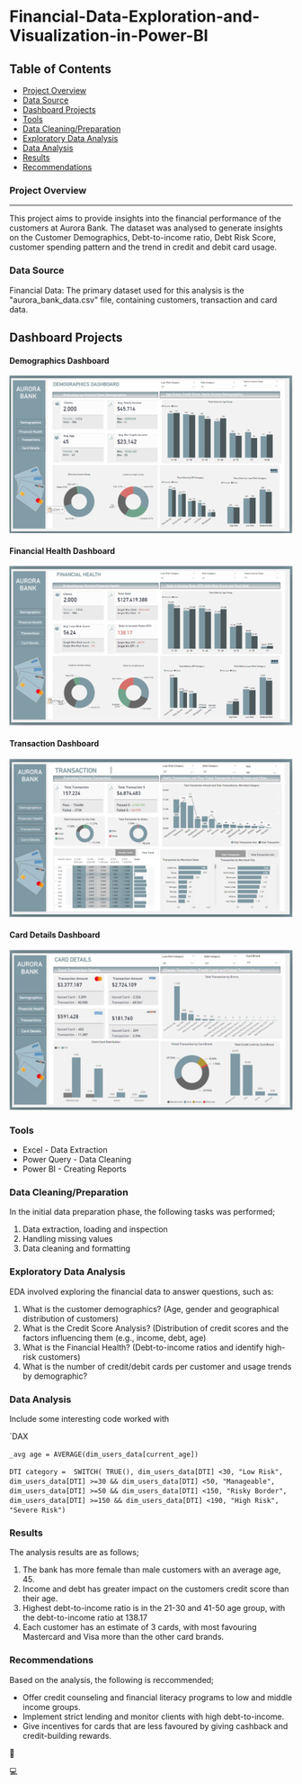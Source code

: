# Financial-Data-Exploration-and-Visualization-in-Power-BI

## Table of Contents
- [Project Overview](#project-overview)
- [Data Source](#data-source)
- [Dashboard Projects](#dashboards)
- [Tools](#tools)
- [Data Cleaning/Preparation](#datacleaning-preparation)
- [Exploratory Data Analysis](#exploratory-data-analysis)
- [Data Analysis](#data-analysis)
- [Results](#results)
- [Recommendations](#recommendations)

### Project Overview
---
This project aims to provide insights into the financial performance of the customers at Aurora Bank.
The dataset was analysed to generate insights on the Customer Demographics, Debt-to-income ratio, Debt Risk Score, customer spending pattern and the trend in credit and debit card usage.

### Data Source
Financial Data: The primary dataset used for this analysis is the "aurora_bank_data.csv" file, containing customers, transaction and card data.

## Dashboard Projects
#### Demographics Dashboard
![Demographics Dashboard](https://github.com/Funke-Shittu/Financial-Data-Exploration-and-Visualization/blob/main/Demographic.png?raw=true)
#### Financial Health Dashboard
![Financial Health Dashboard](https://github.com/Funke-Shittu/Financial-Data-Exploration-and-Visualization/blob/main/Financial.png?raw=true)
#### Transaction Dashboard
![Transaction Dashboard](https://github.com/Funke-Shittu/Financial-Data-Exploration-and-Visualization/blob/main/Transaction%20Det..png?raw=true)
#### Card Details Dashboard
![Card Details Dashboard](https://github.com/Funke-Shittu/Financial-Data-Exploration-and-Visualization/blob/main/Card%20Details.png?raw=true)

### Tools
- Excel - Data Extraction
- Power Query - Data Cleaning
- Power BI - Creating Reports

### Data Cleaning/Preparation
In the initial data preparation phase, the following tasks was performed;
1. Data extraction, loading and inspection
2. Handling missing values
3. Data cleaning and formatting

### Exploratory Data Analysis
EDA involved exploring the financial data to answer questions, such as:
1. What is the customer demographics? (Age, gender and geographical distribution of customers)
2. What is the Credit Score Analysis? (Distribution of credit scores and the factors influencing them (e.g., income, debt, age)
3. What is the Financial Health? (Debt-to-income ratios and identify high-risk customers)
4. What is the number of credit/debit cards per customer and usage trends by demographic?

### Data Analysis
Include some interesting code worked with

`DAX

`_avg age = AVERAGE(dim_users_data[current_age])`

`DTI category = 
SWITCH(
    TRUE(),
    dim_users_data[DTI] <30, "Low Risk",
    dim_users_data[DTI] >=30 && dim_users_data[DTI] <50, "Manageable",
    dim_users_data[DTI] >=50 && dim_users_data[DTI] <150, "Risky Border",
    dim_users_data[DTI] >=150 && dim_users_data[DTI] <190, "High Risk",
    "Severe Risk")`

    
    
### Results
The analysis results are as follows;
1. The bank has more female than male customers with an average age, 45.
2. Income and debt has greater impact on the customers credit score than their age.
3. Highest debt-to-income ratio is in the 21-30 and 41-50 age group, with the debt-to-income ratio at 138.17
4. Each customer has an estimate of 3 cards, with most favouring Mastercard and Visa more than the other card brands.

### Recommendations
Based on the analysis, the following is reccommended;
- Offer credit counseling and financial literacy programs to low and middle income groups.
- Implement strict lending and monitor clients with high debt-to-income.
- Give incentives for cards that are less favoured by giving cashback and credit-building rewards.

🥰

💻
